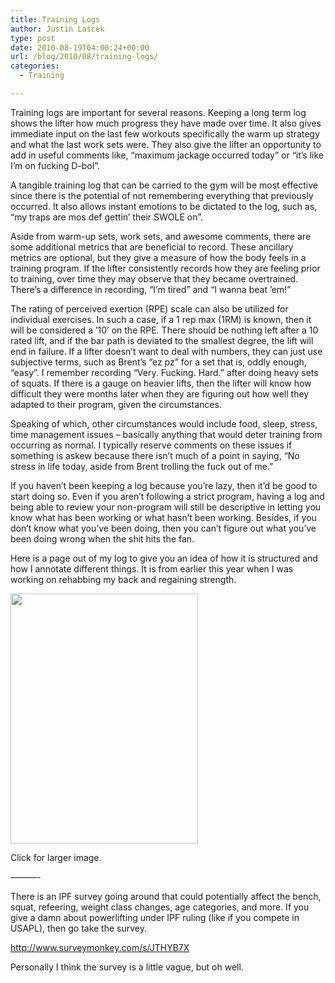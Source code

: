 ```yaml
---
title: Training Logs
author: Justin Lascek
type: post
date: 2010-08-19T04:00:24+00:00
url: /blog/2010/08/training-logs/
categories:
  - Training

---
```

Training logs are important for several reasons. Keeping a long term log shows the lifter how much progress they have made over time. It also gives immediate input on the last few workouts specifically the warm up strategy and what the last work sets were. They also give the lifter an opportunity to add in useful comments like, “maximum jackage occurred today” or “it&#8217;s like I&#8217;m on fucking D-bol”.
  

  
A tangible training log that can be carried to the gym will be most effective since there is the potential of not remembering everything that previously occurred. It also allows instant emotions to be dictated to the log, such as, “my traps are mos def gettin&#8217; their SWOLE on”.
  

  
Aside from warm-up sets, work sets, and awesome comments, there are some additional metrics that are beneficial to record. These ancillary metrics are optional, but they give a measure of how the body feels in a training program. If the lifter consistently records how they are feeling prior to training, over time they may observe that they became overtrained. There&#8217;s a difference in recording, “I&#8217;m tired” and “I wanna beat &#8217;em!”
  

  
The rating of perceived exertion (RPE) scale can also be utilized for individual exercises. In such a case, if a 1 rep max (1RM) is known, then it will be considered a &#8217;10&#8217; on the RPE. There should be nothing left after a 10 rated lift, and if the bar path is deviated to the smallest degree, the lift will end in failure. If a lifter doesn&#8217;t want to deal with numbers, they can just use subjective terms, such as Brent&#8217;s “ez pz” for a set that is, oddly enough, “easy”. I remember recording “Very. Fucking. Hard.” after doing heavy sets of squats. If there is a gauge on heavier lifts, then the lifter will know how difficult they were months later when they are figuring out how well they adapted to their program, given the circumstances.
  

  
Speaking of which, other circumstances would include food, sleep, stress, time management issues – basically anything that would deter training from occurring as normal. I typically reserve comments on these issues if something is askew because there isn&#8217;t much of a point in saying, “No stress in life today, aside from Brent trolling the fuck out of me.”
  

  
If you haven&#8217;t been keeping a log because you&#8217;re lazy, then it&#8217;d be good to start doing so. Even if you aren&#8217;t following a strict program, having a log and being able to review your non-program will still be descriptive in letting you know what has been working or what hasn&#8217;t been working. Besides, if you don&#8217;t know what you&#8217;ve been doing, then you can&#8217;t figure out what you&#8217;ve been doing wrong when the shit hits the fan.
  

  
Here is a page out of my log to give you an idea of how it is structured and how I annotate different things. It is from earlier this year when I was working on rehabbing my back and regaining strength.
  

  


<div id="attachment_2549" style="width: 310px" class="wp-caption aligncenter">
  <a href="/2010/08/2010-08-18-20.30.15.jpg"><img aria-describedby="caption-attachment-2549" data-attachment-id="2549" data-permalink="/blog/2010/08/training-logs/2010-08-18-20-30-15/" data-orig-file="/2010/08/2010-08-18-20.30.15.jpg" data-orig-size="1536,2048" data-comments-opened="1" data-image-meta="{&quot;aperture&quot;:&quot;2.8&quot;,&quot;credit&quot;:&quot;&quot;,&quot;camera&quot;:&quot;Droid&quot;,&quot;caption&quot;:&quot;&quot;,&quot;created_timestamp&quot;:&quot;1282163411&quot;,&quot;copyright&quot;:&quot;&quot;,&quot;focal_length&quot;:&quot;0&quot;,&quot;iso&quot;:&quot;55&quot;,&quot;shutter_speed&quot;:&quot;0.007093&quot;,&quot;title&quot;:&quot;&quot;}" data-image-title="2010-08-18 20.30.15" data-image-description="" data-medium-file="/2010/08/2010-08-18-20.30.15-300x400.jpg" data-large-file="/2010/08/2010-08-18-20.30.15-768x1024.jpg" src="/2010/08/2010-08-18-20.30.15-300x400.jpg" alt="" title="2010-08-18 20.30.15" width="300" height="400" class="size-medium wp-image-2549" srcset="/2010/08/2010-08-18-20.30.15-300x400.jpg 300w, /2010/08/2010-08-18-20.30.15-768x1024.jpg 768w, /2010/08/2010-08-18-20.30.15.jpg 1536w" sizes="(max-width: 300px) 100vw, 300px" /></a>
  
  <p id="caption-attachment-2549" class="wp-caption-text">
    Click for larger image.
  </p>
</div>


  
&#8212;&#8212;&#8212;-
  

  
There is an IPF survey going around that could potentially affect the bench, squat, refeering, weight class changes, age categories, and more. If you give a damn about powerlifting under IPF ruling (like if you compete in USAPL), then go take the survey.
  
http://www.surveymonkey.com/s/JTHYB7X
  
Personally I think the survey is a little vague, but oh well.
